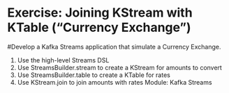 # Exercise: Joining KStream with KTable (“Currency Exchange”)
#Develop a Kafka Streams application that simulate a Currency Exchange.

1. Use the high-level Streams DSL
1. Use StreamsBuilder.stream to create a KStream for amounts to convert
1. Use StreamsBuilder.table to create a KTable for rates
1. Use KStream.join to join amounts with rates
Module: Kafka Streams
